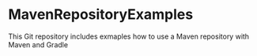 # MavenRepositoryExamples
This Git repository includes exmaples how to use a Maven repository with Maven and Gradle
